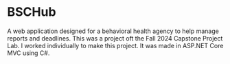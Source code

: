 # BSCHub
A web application designed for a behavioral health agency to help manage reports and deadlines. This was a project oft the Fall 2024 Capstone Project Lab. I worked individually to make this project. It was made in ASP.NET Core MVC using C#.
